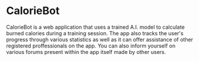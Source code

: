 # CalorieBot
CalorieBot is a web application that uses a trained A.I. model to calculate burned calories during a training session.
The app also tracks the user's progress through various statistics as well as it can offer assistance of other registered proffessionals on the app.
You can also inform yourself on various forums present within the app itself made by other users.

